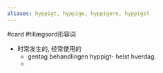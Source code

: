```yaml
---
aliases: hyppigt, hyppige, hyppigere, hyppigst
---
```

#card #tillægsord形容词 
- 时常发生的, 经常使用的
	- gentag behandlingen hyppigt- helst hverdag. 
	- 
